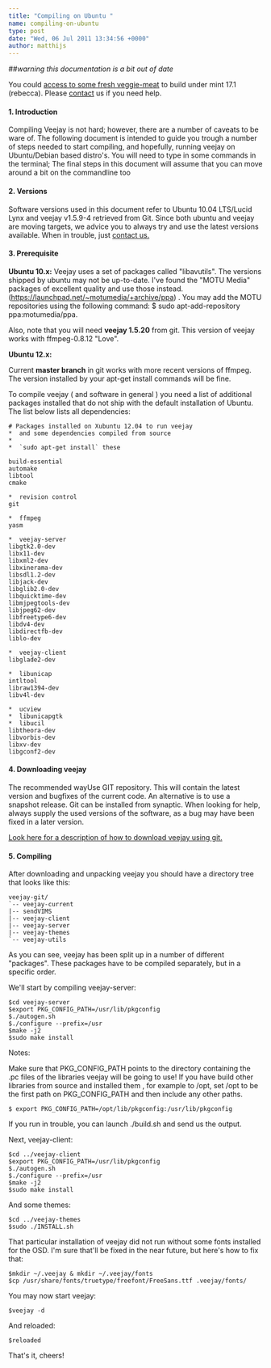 ```yaml
---
title: "Compiling on Ubuntu "
name: compiling-on-ubuntu
type: post
date: "Wed, 06 Jul 2011 13:34:56 +0000"
author: matthijs
---
```


##*warning this documentation is a bit out of date*

You could [access to some fresh veggie-meat](/installing) to build under mint 17.1 (rebecca).
Please [contact](/contact) us if you need help.


#### 1. Introduction  
Compiling Veejay is not hard; however, there are a number of caveats to be ware of. The following document is intended to guide you trough a number of steps needed to start compiling, and hopefully, running veejay on Ubuntu/Debian based distro's. You will need to type in some commands in the terminal; The final steps in this document will assume that you can move around a bit on the commandline too  


#### 2. Versions  
Software versions used in this document refer to Ubuntu 10.04 LTS/Lucid Lynx and veejay v1.5.9-4 retrieved from Git. Since both ubuntu and veejay are moving targets, we advice you to always try and use the latest versions available. When in trouble, just [contact us.](http://groups.google.com/group/veejay-discussion?hl=en)  


#### 3. Prerequisite  
**Ubuntu 10.x:** Veejay uses a set of packages called "libavutils". The versions shipped by ubuntu may not be up-to-date. I've found the "MOTU Media" packages of excellent quality and use those instead.(https://launchpad.net/~motumedia/+archive/ppa) . You may add the MOTU repositories using the following command: $ sudo apt-add-repository ppa:motumedia/ppa.  

Also, note that you will need **veejay 1.5.20** from git. This version of veejay works with ffmpeg-0.8.12 "Love".  

**Ubuntu 12.x:**  

Current **master branch** in git works with more recent versions of ffmpeg. The version installed by your apt-get install commands will be fine.  

To compile veejay ( and software in general ) you need a list of additional packages installed that do not ship with the default installation of Ubuntu.  
The list below lists all dependencies:  


    # Packages installed on Xubuntu 12.04 to run veejay  
    *  and some dependencies compiled from source  
    *   
    *  `sudo apt-get install` these  

    build-essential  
    automake  
    libtool  
    cmake  

    *  revision control  
    git  

    *  ffmpeg  
    yasm  

    *  veejay-server  
    libgtk2.0-dev  
    libx11-dev  
    libxml2-dev  
    libxinerama-dev  
    libsdl1.2-dev  
    libjack-dev  
    libglib2.0-dev  
    libquicktime-dev  
    libmjpegtools-dev  
    libjpeg62-dev  
    libfreetype6-dev  
    libdv4-dev  
    libdirectfb-dev  
    liblo-dev  

    *  veejay-client  
    libglade2-dev  

    *  libunicap  
    intltool  
    libraw1394-dev  
    libv4l-dev  

    *  ucview  
    *  libunicapgtk  
    *  libucil  
    libtheora-dev  
    libvorbis-dev  
    libxv-dev  
    libgconf2-dev


#### 4. Downloading veejay  
<span class="c1">The recommended way</span>Use GIT repository. This will contain the latest version and bugfixes of the current code. An alternative is to use a snapshot release. Git can be installed from synaptic. When looking for help, always supply the used versions of the software, as a bug may have been fixed in a later version.  

[Look here for a description of how to download veejay using git.](http://www.veejayhq.net/download-2/)  


#### 5. Compiling  
After downloading and unpacking veejay you should have a directory tree that looks like this:  


    veejay-git/  
    `-- veejay-current  
    |-- sendVIMS  
    |-- veejay-client  
    |-- veejay-server  
    |-- veejay-themes  
    `-- veejay-utils

As you can see, veejay has been split up in a number of different "packages". These packages have to be compiled separately, but in a specific order.  

We'll start by compiling veejay-server:  


    $cd veejay-server  
    $export PKG_CONFIG_PATH=/usr/lib/pkgconfig  
    $./autogen.sh  
    $./configure --prefix=/usr  
    $make -j2  
    $sudo make install

Notes:  

Make sure that PKG_CONFIG_PATH points to the directory containing the .pc files of the libraries veejay will be going to use! If you have build other libraries from source and installed them , for example to /opt, set /opt to be the first path on PKG_CONFIG_PATH and then include any other paths.  


    $ export PKG_CONFIG_PATH=/opt/lib/pkgconfig:/usr/lib/pkgconfig

If you run in trouble, you can launch ./build.sh and send us the output.  

Next, veejay-client:  


    $cd ../veejay-client  
    $export PKG_CONFIG_PATH=/usr/lib/pkgconfig  
    $./autogen.sh  
    $./configure --prefix=/usr  
    $make -j2  
    $sudo make install

And some themes:  


    $cd ../veejay-themes  
    $sudo ./INSTALL.sh

That particular installation of veejay did not run without some fonts installed for the OSD. I'm sure that'll be fixed in the near future, but here's how to fix that:  


    $mkdir ~/.veejay & mkdir ~/.veejay/fonts  
    $cp /usr/share/fonts/truetype/freefont/FreeSans.ttf .veejay/fonts/

You may now start veejay:  


    $veejay -d

And reloaded:  


    $reloaded

That's it, cheers!
